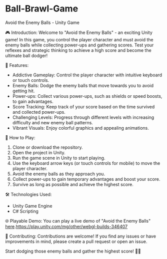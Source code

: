 # Ball-Brawl-Game
Avoid the Enemy Balls - Unity Game

🎮 Introduction:
Welcome to "Avoid the Enemy Balls" - an exciting Unity game! In this game, you control the player character and must avoid the enemy balls while collecting power-ups and gathering scores. Test your reflexes and strategic thinking to achieve a high score and become the ultimate ball dodger!

🏀 Features:
- Addictive Gameplay: Control the player character with intuitive keyboard or touch controls.
- Enemy Balls: Dodge the enemy balls that move towards you to avoid getting hit.
- Power-ups: Collect various power-ups, such as shields or speed boosts, to gain advantages.
- Score Tracking: Keep track of your score based on the time survived and collected power-ups.
- Challenging Levels: Progress through different levels with increasing difficulty and new enemy ball patterns.
- Vibrant Visuals: Enjoy colorful graphics and appealing animations.

📝 How to Play:
1. Clone or download the repository.
2. Open the project in Unity.
3. Run the game scene in Unity to start playing.
4. Use the keyboard arrow keys (or touch controls for mobile) to move the player character.
5. Avoid the enemy balls as they approach you.
6. Collect power-ups to gain temporary advantages and boost your score.
7. Survive as long as possible and achieve the highest score.

🛠️ Technologies Used:
- Unity Game Engine
- C# Scripting

🌐 Playable Demo:
You can play a live demo of "Avoid the Enemy Balls" [here](add_live_demo_link).https://play.unity.com/mg/other/webgl-builds-346407

🤝 Contributing:
Contributions are welcome! If you find any issues or have improvements in mind, please create a pull request or open an issue.

Start dodging those enemy balls and gather the highest score! 🏀🎯
